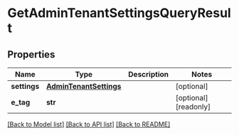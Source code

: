 # GetAdminTenantSettingsQueryResult

## Properties
Name | Type | Description | Notes
------------ | ------------- | ------------- | -------------
**settings** | [**AdminTenantSettings**](AdminTenantSettings.md) |  | [optional] 
**e_tag** | **str** |  | [optional] [readonly] 

[[Back to Model list]](../README.md#documentation-for-models) [[Back to API list]](../README.md#documentation-for-api-endpoints) [[Back to README]](../README.md)


